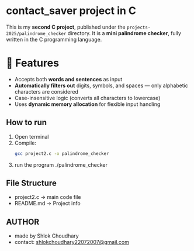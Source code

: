 # contact_saver project in C

This is my **second C project**, published under the `projects-2025/palindrome_checker` directory. It is a **mini palindrome checker**, fully written in the C programming language.


# 🚀 Features

- Accepts both **words and sentences** as input
- **Automatically filters out** digits, symbols, and spaces — only alphabetic characters are considered
- Case-insensitive logic (converts all characters to lowercase)
- Uses **dynamic memory allocation** for flexible input handling


## How to run

1. Open terminal
2. Compile:
   ```bash
   gcc project2.c -o palindrome_checker
3. run the program
   ./palindrome_checker

## File Structure

- project2.c -> main code file
- README.md -> Project info

## AUTHOR

- made by Shlok Choudhary
- contact: shlokchoudhary22072007@gmail.com